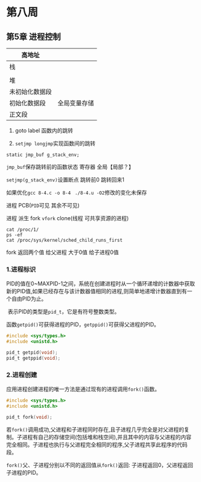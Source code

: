 # 第八周

## 第5章 进程控制

| 高地址         |              |
| -------------- | ------------ |
| 栈             |              |
|                |              |
| 堆             |              |
| 未初始化数据段 |              |
| 初始化数据段   | 全局变量存储 |
| 正文段         |              |

1. goto label 函数内的跳转

2. `setjmp longjmp`实现函数间的跳转

`static jmp_buf g_stack_env;`

`jmp_buf`保存跳转前的函数状态 寄存器 全局【局部？】

`setjmp(g_stack_env)`设置断点 跳转前0 跳转回来1

如果优化`gcc 8-4.c -o 8-4 `	`./8-4.u -O2`修改的变化未保存

进程 PCB(`PID`可见 其余不可见)

进程	派生 fork `vfork` clone(线程 可共享资源的进程)

```console
cat /proc/1/
ps -ef
cat /proc/sys/kernel/sched_child_runs_first
```

fork 返回两个值 给父进程 大于0值 给子进程0值

### 1.进程标识

​	PID的值在0~MAXPID-1之间，系统在创建进程时从一个循环递增的计数器中获取新的PID值,如果已经存在与该计数器值相同的进程,则简单地递增计数器直到有一个自由PID为止。

​	表示PID的类型是`pid_t`，它是有符号整数类型。

​	函数`getpid()`可获得进程的PID，`getppid()`可获得父进程的PID。

```c
#include <sys/types.h>
#include <unistd.h>

pid_t getpid(void);
pid_t getppid(void);
```

### 2.进程创建

应用进程创建进程的唯一方法是通过现有的进程调用`fork()`函数。

```c
#include <sys/types.h>
#include <unistd.h>

pid_t fork(void);
```

若`fork()`调用成功,父进程和子进程同时存在,且子进程几乎完全是对父进程的复制。子进程有自己的存储空间(包括堆和栈空间),并且其中的内容与父进程的内容完全相同。子进程也执行与父进程完全相同的程序,父子进程共享此程序的代码段。

`fork()`父、子进程分别以不同的返回值从`fork()`返回:	子进程返回0，父进程返回子进程的PID。